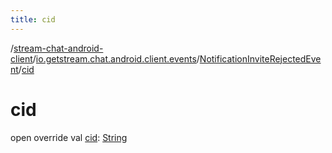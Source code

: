 ```yaml
---
title: cid
---
```

/[stream-chat-android-client](../../index.md)/[io.getstream.chat.android.client.events](../index.md)/[NotificationInviteRejectedEvent](index.md)/[cid](cid.md)  
  
  
  
# cid  
open override val [cid](cid.md): [String](https://kotlinlang.org/api/latest/jvm/stdlib/kotlin/-string/index.html)

